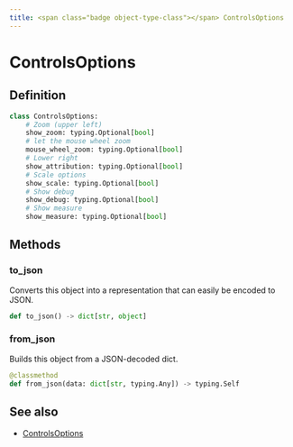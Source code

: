 ```yaml
---
title: <span class="badge object-type-class"></span> ControlsOptions
---
```

# <span class="badge object-type-class"></span> ControlsOptions

## Definition

```python
class ControlsOptions:
    # Zoom (upper left)
    show_zoom: typing.Optional[bool]
    # let the mouse wheel zoom
    mouse_wheel_zoom: typing.Optional[bool]
    # Lower right
    show_attribution: typing.Optional[bool]
    # Scale options
    show_scale: typing.Optional[bool]
    # Show debug
    show_debug: typing.Optional[bool]
    # Show measure
    show_measure: typing.Optional[bool]
```
## Methods

### <span class="badge object-method"></span> to_json

Converts this object into a representation that can easily be encoded to JSON.

```python
def to_json() -> dict[str, object]
```

### <span class="badge object-method"></span> from_json

Builds this object from a JSON-decoded dict.

```python
@classmethod
def from_json(data: dict[str, typing.Any]) -> typing.Self
```

## See also

 * <span class="badge builder"></span> [ControlsOptions](./builder-ControlsOptions.md)
